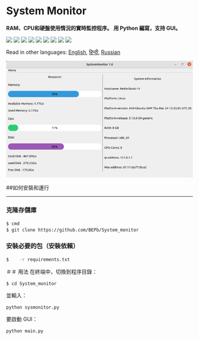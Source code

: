# System Monitor
<b>RAM、CPU和硬盤使用情況的實時監控程序。 用 Python 編寫，支持 GUI。</b>
<p>
  <img  src="https://img.shields.io/github/stars/BEPb/System_monitor" />
  <img src="https://img.shields.io/github/contributors/BEPb/System_monitor" />
  <img src="https://img.shields.io/github/last-commit/BEPb/System_monitor" />
  <img src="https://visitor-badge.laobi.icu/badge?page_id=BEPb.System_monitor" />
  <img src="https://img.shields.io/github/languages/count/BEPb/System_monitor" />
  <img src="https://img.shields.io/github/languages/top/BEPb/System_monitor" />

  <img src="https://img.shields.io/badge/license-MIT-blue.svg?color=f64152" />
  <img  src="https://img.shields.io/github/issues/BEPb/System_monitor" />
  <img  src="https://img.shields.io/github/issues-pr/BEPb/System_monitor" />
</p>



Read in other languages: [English](README.md), [हिन्दी](README.hindi.md), [Russian](README.ru.md)



![GUI](scrin.png)


##如何安裝和運行
____
### 克隆存儲庫
 
```sh
$ cmd
$ git clone https://github.com/BEPb/System_monitor
```
 
### 安裝必要的包（安裝依賴）
```sh
$    -r requirements.txt
```

＃＃ 用法
在終端中，切換到程序目錄：
```
$ cd System_monitor
```
並輸入：
```
python sysmonitor.py
```
要啟動 GUI：
```
python main.py
```



